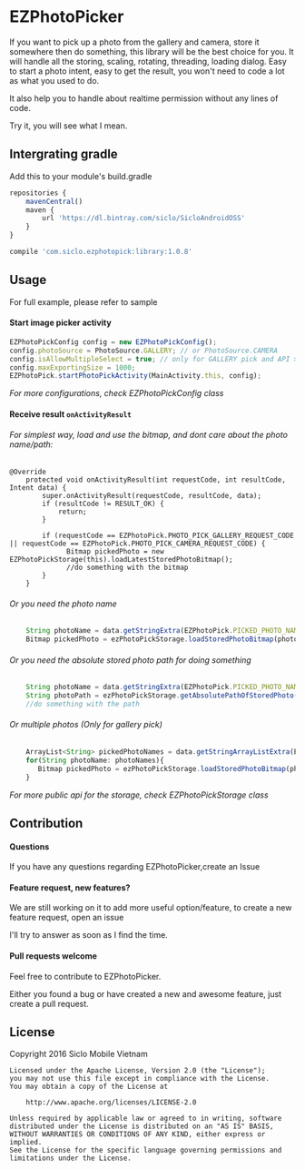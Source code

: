 # EZPhotoPicker
If you want to pick up a photo from  the gallery and camera, store it somewhere then do something, this library will be the best choice for you. It will handle all the storing, scaling, rotating, threading, loading dialog. Easy to start a photo intent, easy to get the result, you won't need to code a lot as what you used to do.
 
It also help you to handle about realtime permission without any lines of code.

Try it, you will see what I mean.

## Intergrating gradle

Add this to your module's build.gradle
```javascript
repositories {
    mavenCentral()
    maven {
        url 'https://dl.bintray.com/siclo/SicloAndroidOSS'
    }
}
```

```javascript
compile 'com.siclo.ezphotopick:library:1.0.8'
```

## Usage
For full example, please refer to sample

#### Start image picker activity

```javascript
EZPhotoPickConfig config = new EZPhotoPickConfig();
config.photoSource = PhotoSource.GALLERY; // or PhotoSource.CAMERA
config.isAllowMultipleSelect = true; // only for GALLERY pick and API >18
config.maxExportingSize = 1000;
EZPhotoPick.startPhotoPickActivity(MainActivity.this, config);
```
*For more configurations, check EZPhotoPickConfig class*

#### Receive result `onActivityResult`
###### For simplest way, load and use the bitmap, and dont care about the photo name/path:
```
@Override
    protected void onActivityResult(int requestCode, int resultCode, Intent data) {
        super.onActivityResult(requestCode, resultCode, data);
        if (resultCode != RESULT_OK) {
            return;
        }

        if (requestCode == EZPhotoPick.PHOTO_PICK_GALLERY_REQUEST_CODE || requestCode == EZPhotoPick.PHOTO_PICK_CAMERA_REQUEST_CODE) {
              Bitmap pickedPhoto = new EZPhotoPickStorage(this).loadLatestStoredPhotoBitmap();
              //do something with the bitmap
        }
    }
```
###### Or you need the photo name
```javascript
    String photoName = data.getStringExtra(EZPhotoPick.PICKED_PHOTO_NAME_KEY);
    Bitmap pickedPhoto = ezPhotoPickStorage.loadStoredPhotoBitmap(photoDir, photoName, 300);
```
###### Or you need the absolute stored photo path for doing something
```javascript
    String photoName = data.getStringExtra(EZPhotoPick.PICKED_PHOTO_NAME_KEY);
    String photoPath = ezPhotoPickStorage.getAbsolutePathOfStoredPhoto(photoDir, photoName);
    //do something with the path
```
###### Or multiple photos (Only for gallery pick)
```javascript
    ArrayList<String> pickedPhotoNames = data.getStringArrayListExtra(EZPhotoPick.PICKED_PHOTO_NAMES_KEY);
    for(String photoName: photoNames){
       Bitmap pickedPhoto = ezPhotoPickStorage.loadStoredPhotoBitmap(photoDir, photoName, 300);
    }
```
*For more public api for the storage, check EZPhotoPickStorage class*

## Contribution

#### Questions
If you have any questions regarding EZPhotoPicker,create an Issue

#### Feature request, new features?
We are still working on it to add more useful option/feature,
to create a new feature request, open an issue

I'll try to answer as soon as I find the time.

#### Pull requests welcome

Feel free to contribute to EZPhotoPicker.

Either you found a bug or have created a new and awesome feature, just create a pull request.


## License
Copyright 2016 Siclo Mobile Vietnam
```
Licensed under the Apache License, Version 2.0 (the "License");
you may not use this file except in compliance with the License.
You may obtain a copy of the License at

    http://www.apache.org/licenses/LICENSE-2.0

Unless required by applicable law or agreed to in writing, software
distributed under the License is distributed on an "AS IS" BASIS,
WITHOUT WARRANTIES OR CONDITIONS OF ANY KIND, either express or implied.
See the License for the specific language governing permissions and
limitations under the License.
```
